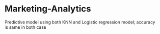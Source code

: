 # Marketing-Analytics
Predictive model using both KNN and Logistic regression model; accuracy is same in both case 
